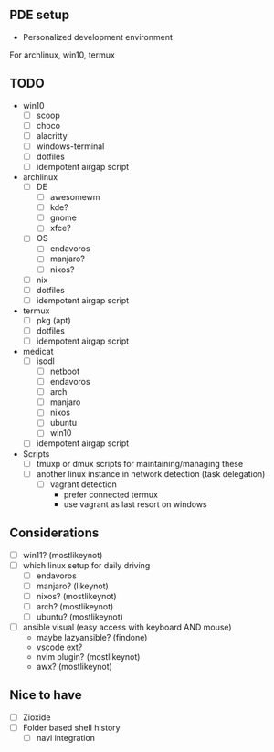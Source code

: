 ## PDE setup

- Personalized development environment

For archlinux, win10, termux

## TODO

- win10
  - [ ] scoop
  - [ ] choco
  - [ ] alacritty
  - [ ] windows-terminal
  - [ ] dotfiles
  - [ ] idempotent airgap script
- archlinux
  - [ ] DE
    - [ ] awesomewm
    - [ ] kde?
    - [ ] gnome
    - [ ] xfce?
  - [ ] OS
    - [ ] endavoros
    - [ ] manjaro?
    - [ ] nixos?
  - [ ] nix
  - [ ] dotfiles
  - [ ] idempotent airgap script
- termux
  - [ ] pkg (apt)
  - [ ] dotfiles
  - [ ] idempotent airgap script
- medicat
  - [ ] isodl
    - [ ] netboot
    - [ ] endavoros
    - [ ] arch
    - [ ] manjaro
    - [ ] nixos
    - [ ] ubuntu
    - [ ] win10
  - [ ] idempotent airgap script

- Scripts
  - [ ] tmuxp or dmux scripts for maintaining/managing these
  - [ ] another linux instance in network detection (task delegation)
    - [ ] vagrant detection
      - prefer connected termux
      - use vagrant as last resort on windows

## Considerations

- [ ] win11? (mostlikeynot)
- [ ] which linux setup for daily driving
  - [ ] endavoros
  - [ ] manjaro? (likeynot)
  - [ ] nixos? (mostlikeynot)
  - [ ] arch? (mostlikeynot)
  - [ ] ubuntu? (mostlikeynot)
- [ ] ansible visual (easy access with keyboard AND mouse)
  - maybe lazyansible? (findone)
  - vscode ext?
  - nvim plugin? (mostlikeynot)
  - awx? (mostlikeynot)


## Nice to have

- [ ] Zioxide
- [ ] Folder based shell history
  - [ ] navi integration
